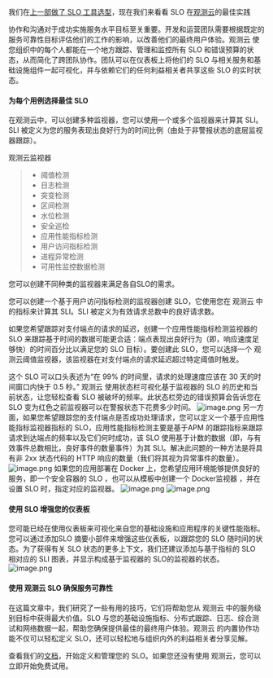 我们在[上一部做了 SLO 工具选型](slo_part2.md)，现在我们来看看 SLO 在[观测云](https://guance.com/)的最佳实践

协作和沟通对于成功实施服务水平目标至关重要。开发和运营团队需要根据既定的服务可靠性目标评估他们的工作的影响，以改善他们的最终用户体验。观测云 使您组织中的每个人都能在一个地方跟踪、管理和监控所有  SLO 和错误预算的状态，从而简化了跨团队协作。团队可以在仪表板上将他们的 SLO 与相关服务和基础设施组件一起可视化，并与依赖它们的任何利益相关者共享这些 SLO 的实时状态。

#### 为每个用例选择最佳 SLO

在观测云中，可以创建多种监视器，您可以使用一个或多个监视器来计算其 SLI。SLI 被定义为您的服务表现出良好行为的时间比例（由处于非警报状态的底层监视器跟踪）。

观测云监视器
> - 阈值检测
> - 日志检测
> - 突变检测
> - 区间检测
> - 水位检测
> - 安全巡检
> - 应用性能指标检测
> - 用户访问指标检测
> - 进程异常检测
> - 可用性监控数据检测

您可以创建不同种类的监视器来满足各自SLO的需求。

您可以创建一个基于用户访问指标检测的监视器创建 SLO，它使用您在 观测云 中的指标来计算其 SLI。SLI 被定义为有效请求总数中的良好请求数。

如果您希望跟踪对支付端点的请求的延迟，创建一个应用性能指标检测监视器的 SLO 来跟踪基于时间的数据可能更合适：端点表现出良好行为（即，响应速度足够快）的时间百分比以满足您的 SLO 目标）。要创建此 SLO，您可以选择一个 观测云阈值监视器，该监视器在对支付端点的请求延迟超过特定阈值时触发。

这个 SLO 可以口头表述为“在 99% 的时间里，请求的处理速度应该在 30 天的时间窗口内快于 0.5 秒。” 观测云 使用状态栏可视化基于监视器的 SLO 的历史和当前状态，让您轻松查看 SLO 被破坏的频率。此状态栏旁边的错误预算会告诉您在 SLO 变为红色之前监视器可以在警报状态下花费多少时间。
![image.png](https://cdn.nlark.com/yuque/0/2021/png/22022417/1639618417404-303e9234-7a75-4fd3-ae17-9d5e07cceaec.png#clientId=u5cdea903-27e4-4&crop=0&crop=0&crop=1&crop=1&from=paste&height=926&id=u87a7e9ad&margin=%5Bobject%20Object%5D&name=image.png&originHeight=926&originWidth=1742&originalType=binary&ratio=1&rotation=0&showTitle=false&size=68914&status=done&style=none&taskId=u5a3f2b2b-ef9f-4081-84e7-3dd9cc10a26&title=&width=1742)
另一方面，如果您希望跟踪您的支付端点是否成功处理请求，您可以定义一个基于应用性能指标监视器指标的 SLO，应用性能指标检测主要是基于APM 的跟踪指标来跟踪请求到达端点的频率以及它们何时成功，该 SLO 使用基于计数的数据（即，与有效事件总数相比，良好事件的数量事件）为其 SLI。解决此问题的一种方法是将具有非 2xx 状态代码的 HTTP 响应的数量（我们将其视为异常事件的数量）。
![image.png](https://cdn.nlark.com/yuque/0/2021/png/22022417/1639619338123-505a83f7-8493-4265-a672-6667ff50c630.png#clientId=u5cdea903-27e4-4&crop=0&crop=0&crop=1&crop=1&from=paste&height=858&id=uf2fb9c66&margin=%5Bobject%20Object%5D&name=image.png&originHeight=858&originWidth=1227&originalType=binary&ratio=1&rotation=0&showTitle=false&size=46259&status=done&style=none&taskId=u1b86c1b7-e952-44de-aac6-32d3d2ba62e&title=&width=1227)
如果您的应用部署在 Docker 上，您希望应用环境能够提供良好的服务，即一个安全容器的 SLO ，也可以从模板中创建一个 Docker监视器 ，并在设置 SLO 时，指定对应的监视器。
![image.png](https://cdn.nlark.com/yuque/0/2021/png/22022417/1639620241328-9af2d163-f756-479d-a763-6840c360d704.png#clientId=u5cdea903-27e4-4&crop=0&crop=0&crop=1&crop=1&from=paste&height=799&id=ud7926211&margin=%5Bobject%20Object%5D&name=image.png&originHeight=799&originWidth=1917&originalType=binary&ratio=1&rotation=0&showTitle=false&size=68335&status=done&style=none&taskId=u14d069c5-ccc9-446a-aa91-eaacf5464a8&title=&width=1917)
![image.png](https://cdn.nlark.com/yuque/0/2021/png/22022417/1639620486419-8e9d5d56-6f6e-4bb5-bb2b-1eb511b88234.png#clientId=u5cdea903-27e4-4&crop=0&crop=0&crop=1&crop=1&from=paste&height=583&id=u48f9cd1b&margin=%5Bobject%20Object%5D&name=image.png&originHeight=583&originWidth=1053&originalType=binary&ratio=1&rotation=0&showTitle=false&size=26936&status=done&style=none&taskId=u0f620e67-ef59-4f0b-ae70-c59024c58a0&title=&width=1053)

#### 使用 SLO 增强您的仪表板

您可能已经在使用仪表板来可视化来自您的基础设施和应用程序的关键性能指标。您可以通过添加SLO 摘要小部件来增强这些仪表板，以跟踪您的 SLO 随时间的状态。为了获得有关 SLO 状态的更多上下文，我们还建议添加与基于指标的 SLO 相对应的 SLI 图表，并显示构成基于监视器的 SLO的监视器的状态。
![image.png](https://cdn.nlark.com/yuque/0/2021/png/22022417/1639620937153-78472adb-dff2-4dd1-923f-c5a240467a04.png#clientId=u5cdea903-27e4-4&crop=0&crop=0&crop=1&crop=1&from=paste&height=368&id=hkdbk&margin=%5Bobject%20Object%5D&name=image.png&originHeight=368&originWidth=876&originalType=binary&ratio=1&rotation=0&showTitle=false&size=25359&status=done&style=none&taskId=u321218eb-2876-4dfc-b42d-47fc583d89f&title=&width=876)

#### 使用 观测云 SLO 确保服务可靠性
在这篇文章中，我们研究了一些有用的技巧，它们将帮助您从 观测云 中的服务级别目标中获得最大价值。SLO 与您的基础设施指标、分布式跟踪、日志、综合测试和网络数据一起，帮助您确保提供最佳的最终用户体验。观测云 的内置协作功能不仅可以轻松定义 SLO，还可以轻松地与组织内外的利益相关者分享见解。

查看我们的[文档](https://docs.guance.com/)，开始定义和管理您的 SLO。如果您还没有使用 观测云，您可以立即开始免费试用。
